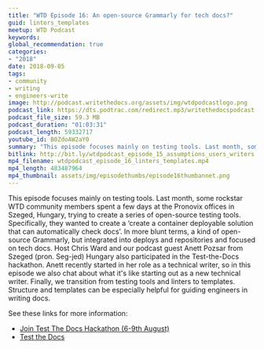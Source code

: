 ```yaml
---
title: "WTD Episode 16: An open-source Grammarly for tech docs?"
guid: linters_templates
meetup: WTD Podcast
keywords:
global_recommendation: true
categories:
- "2018"
date: 2018-09-05
tags:
- community
- writing
- engineers-write
image: http://podcast.writethedocs.org/assets/img/wtdpodcastlogo.png
podcast_link: https://dts.podtrac.com/redirect.mp3/writethedocspodcast.org/wtdpodcast_episode_16_linters_templates.mp3
podcast_file_size: 59.3 MB
podcast_duration: "01:03:31"
podcast_length: 59332717
youtube_id: B0ZdoAW2aY0
summary: "This episode focuses mainly on testing tools. Last month, some rockstar WTD community members spent a few days at the Pronovix offices in Szeged, Hungary, trying to create a series of open-source testing tools. Specifically, they wanted to create a ‘create a container deployable solution that can automatically check docs’. In more blunt terms, a kind of open-source Grammarly, but integrated into deploys and repositories and focused on tech docs. Host Chris Ward and our podcast guest Anett Pozsar from Szeged (pron. Seg-jed) Hungary also participated in the Test-the-Docs hackathon. Anett recently started in her role as a technical writer, so in this episode we also chat about what it's like starting out as a new technical writer. Finally, we transition from testing tools and linters to templates. Structure and templates can be especially helpful for guiding engineers in writing docs."
bitlink: http://bit.ly/wtdpodcast_episode_15_assumptions_users_writers
mp4_filename: wtdpodcast_episode_16_linters_templates.mp4
mp4_length: 483487964
mp4_thumbnail: assets/img/episodethumbs/episode16thumbannet.png
---
```


This episode focuses mainly on testing tools. Last month, some rockstar WTD community members spent a few days at the Pronovix offices in Szeged, Hungary, trying to create a series of open-source testing tools. Specifically, they wanted to create a ‘create a container deployable solution that can automatically check docs’. In more blunt terms, a kind of open-source Grammarly, but integrated into deploys and repositories and focused on tech docs. Host Chris Ward and our podcast guest Anett Pozsar from Szeged (pron. Seg-jed) Hungary also participated in the Test-the-Docs hackathon. Anett recently started in her role as a technical writer, so in this episode we also chat about what it's like starting out as a new technical writer. Finally, we transition from testing tools and linters to templates. Structure and templates can be especially helpful for guiding engineers in writing docs.

See these links for more information:

* [Join Test The Docs Hackathon (6-9th August)](https://www.linkedin.com/pulse/join-test-docs-hackathon-6-9th-august-anett-pozsar/)
* [Test the Docs](https://testthedocs.org/)
